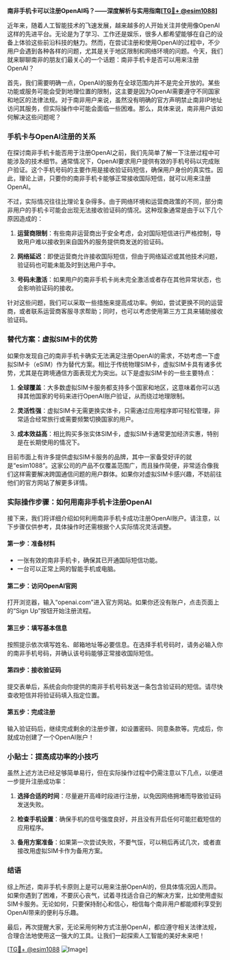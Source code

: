 **南非手机卡可以注册OpenAI吗？——深度解析与实用指南[[TG💪+ @esim1088](https://t.me/s/esim1088)]**

近年来，随着人工智能技术的飞速发展，越来越多的人开始关注并使用像OpenAI这样的先进平台。无论是为了学习、工作还是娱乐，很多人都希望能够在自己的设备上体验这些前沿科技的魅力。然而，在尝试注册和使用OpenAI的过程中，不少用户会遇到各种各样的问题，尤其是关于地区限制和网络环境的问题。今天，我们就来聊聊南非的朋友们最关心的一个话题：南非手机卡是否可以用来注册OpenAI？

首先，我们需要明确一点，OpenAI的服务在全球范围内并不是完全开放的。某些功能或服务可能会受到地理位置的限制，这主要是因为OpenAI需要遵守不同国家和地区的法律法规。对于南非用户来说，虽然没有明确的官方声明禁止南非IP地址访问其服务，但实际操作中可能会面临一些困难。那么，具体来说，南非用户该如何解决这些问题呢？

### 手机卡与OpenAI注册的关系

在探讨南非手机卡能否用于注册OpenAI之前，我们先简单了解一下注册过程中可能涉及的技术细节。通常情况下，OpenAI要求用户提供有效的手机号码以完成账户验证。这个手机号码的主要作用是接收验证码短信，确保用户身份的真实性。因此，理论上讲，只要你的南非手机卡能够正常接收国际短信，就可以用来注册OpenAI。

不过，实际情况往往比理论复杂得多。由于网络环境和运营商政策的不同，部分南非用户的手机卡可能会出现无法接收验证码的情况。这种现象通常是由于以下几个原因造成的：

1. **运营商限制**：有些南非运营商出于安全考虑，会对国际短信进行严格控制，导致用户难以接收到来自国外的服务提供商发送的验证码。
   
2. **网络延迟**：即使运营商允许接收国际短信，但由于网络延迟或其他技术问题，验证码也可能未能及时到达用户手中。
   
3. **号码未激活**：如果用户的南非手机卡尚未完全激活或者存在其他异常状态，也会影响验证码的接收。

针对这些问题，我们可以采取一些措施来提高成功率。例如，尝试更换不同的运营商，或者联系运营商客服寻求帮助；同时，也可以考虑使用第三方工具来辅助接收验证码。

### 替代方案：虚拟SIM卡的优势

如果你发现自己的南非手机卡确实无法满足注册OpenAI的需求，不妨考虑一下虚拟SIM卡（eSIM）作为替代方案。相比于传统物理SIM卡，虚拟SIM卡具有诸多优势，尤其是在跨境通信方面表现尤为突出。以下是虚拟SIM卡的一些主要特点：

1. **全球覆盖**：大多数虚拟SIM卡服务都支持多个国家和地区，这意味着你可以选择其他国家的号码来进行OpenAI账户验证，从而绕过地理限制。

2. **灵活性强**：虚拟SIM卡无需更换实体卡，只需通过应用程序即可轻松管理，非常适合经常旅行或需要频繁切换国家的用户。

3. **成本效益高**：相比购买多张实体SIM卡，虚拟SIM卡通常更加经济实惠，特别是在长期使用的情况下。

目前市面上有许多提供虚拟SIM卡服务的品牌，其中一家备受好评的就是“esim1088”。这家公司的产品不仅覆盖范围广，而且操作简便，非常适合像我们这样需要解决跨国通信问题的用户群体。如果你对虚拟SIM卡感兴趣，不妨前往他们的官方网站了解更多详情。

### 实际操作步骤：如何用南非手机卡注册OpenAI

接下来，我们将详细介绍如何利用南非手机卡成功注册OpenAI账户。请注意，以下步骤仅供参考，具体操作时还需根据个人实际情况灵活调整。

#### 第一步：准备材料
- 一张有效的南非手机卡，确保其已开通国际短信功能。
- 一台可以正常上网的智能手机或电脑。

#### 第二步：访问OpenAI官网
打开浏览器，输入“openai.com”进入官方网站。如果你还没有账户，点击页面上的“Sign Up”按钮开始注册流程。

#### 第三步：填写基本信息
按照提示依次填写姓名、邮箱地址等必要信息。在选择手机号码时，请务必输入你的南非手机号码，并确认该号码能够正常接收国际短信。

#### 第四步：接收验证码
提交表单后，系统会向你提供的南非手机号码发送一条包含验证码的短信。请尽快查收短信并将验证码填入指定位置。

#### 第五步：完成注册
输入验证码后，继续完成剩余的注册步骤，如设置密码、同意条款等。完成后，你就成功创建了一个OpenAI账户！

### 小贴士：提高成功率的小技巧

虽然上述方法已经足够简单易行，但在实际操作过程中仍需注意以下几点，以便进一步提升注册成功率：

1. **选择合适的时间**：尽量避开高峰时段进行注册，以免因网络拥堵而导致验证码发送失败。
   
2. **检查手机设置**：确保手机的信号强度良好，并且没有开启任何可能拦截短信的应用程序。

3. **备用方案准备**：如果第一次尝试失败，不要气馁，可以稍后再试几次，或者直接改用虚拟SIM卡作为备用方案。

### 结语

综上所述，南非手机卡原则上是可以用来注册OpenAI的，但具体情况因人而异。如果你遇到了困难，不要灰心丧气，试着寻找适合自己的解决方案，比如使用虚拟SIM卡服务。无论如何，只要保持耐心和信心，相信每个南非用户都能顺利享受到OpenAI带来的便利与乐趣。

最后，再次提醒大家，无论采用何种方式注册OpenAI，都应遵守相关法律法规，合理合法地使用这一强大的工具。让我们一起探索人工智能的美好未来吧！

[[TG💪+ @esim1088](https://t.me/s/esim1088) ![Image](https://i.postimg.cc/4NQfJmqS/Snipaste-2025-05-13-00-14-12.png)]